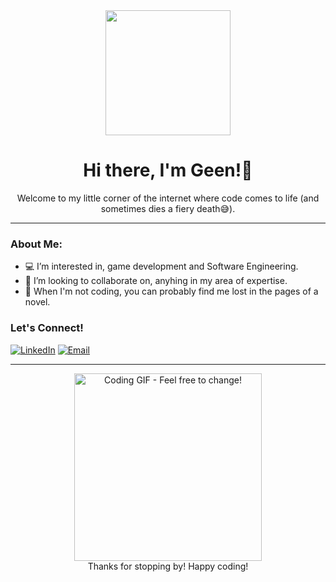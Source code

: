 <div align="center">
  <img src="https://media.giphy.com/media/v1.Y2lkPTc5MGI3NjExZ3Njc2F0N293d25zYjZtZHQ1M3Q5b2Y3a2s0c2J6b2h0eXN2bW92eSZlcD12MV9pbnRlcm5hbF9naWZfYnlfaWQmY3Q9Zw/3oKIPwo2k9rX4R9qgU/giphy.gif" width="200">
  <h1>Hi there, I'm Geen!👋</h1>
  <p>Welcome to my little corner of the internet where code comes to life (and sometimes dies a fiery death😅).</p>
</div>

---

### About Me:

* 💻 I’m interested in, game development and Software Engineering.
* 🌱 I’m looking to collaborate on, anyhing in my area of expertise.
* 👀 When I'm not coding, you can probably find me lost in the pages of a novel.

### Let's Connect!

[![LinkedIn](https://img.shields.io/badge/LinkedIn-%230077B5.svg?&style=for-the-badge&logo=linkedin&logoColor=white)](https://linkedin.com/in/ginapratiwi31)
[![Email](https://img.shields.io/badge/Email-D14836?style=for-the-badge&logo=gmail&logoColor=white)](mailto:geenaprojects@gmail.com)

---

<div align="center">
  <img src="https://user-images.githubusercontent.com/74780517/202685089-a9c6c221-a477-4b6d-a36c-9a4f48b89417.gif" alt="Coding GIF - Feel free to change!" width="300"/>
  <br>
  <span>Thanks for stopping by! Happy coding!</span>
</div>
